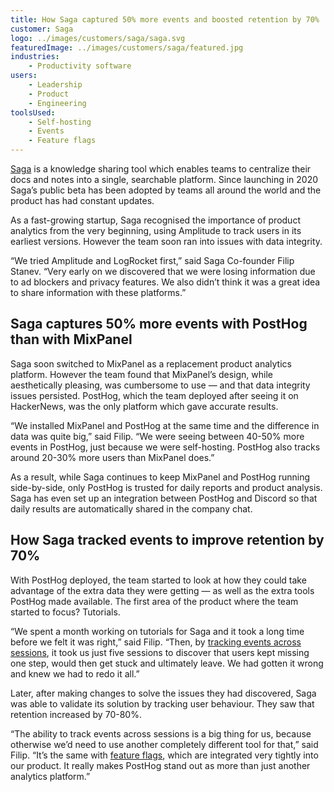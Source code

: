 ```yaml
---
title: How Saga captured 50% more events and boosted retention by 70%
customer: Saga
logo: ../images/customers/saga/saga.svg
featuredImage: ../images/customers/saga/featured.jpg
industries:
    - Productivity software
users:
    - Leadership
    - Product
    - Engineering
toolsUsed:
    - Self-hosting
    - Events
    - Feature flags
---
```


[Saga](https://saga.so/) is a knowledge sharing tool which enables teams to centralize their docs and notes into a single, searchable platform. Since launching in 2020 Saga’s public beta has been adopted by teams all around the world and the product has had constant updates. 

As a fast-growing startup, Saga recognised the importance of product analytics from the very beginning, using Amplitude to track users in its earliest versions. However the team soon ran into issues with data integrity. 

“We tried Amplitude and LogRocket first,” said Saga Co-founder Filip Stanev. “Very early on we discovered that we were losing information due to ad blockers and privacy features. We also didn’t think it was a great idea to share information with these platforms.”

<BorderWrapper>
    <Quote
        imageSource="/images/customers/filip.png"
        size="md"
        name="Filip Stanev"
        title="Co-founder at Saga"
        quote={`“We tried LogRocket, but it felt very invasive. We didn’t feel comfortable with how much they were tracking. We tried Amplitude, but it was just far too slow. Even creating dashboards felt laggy.”`}
    />
</BorderWrapper>

## Saga captures 50% more events with PostHog than with MixPanel

Saga soon switched to MixPanel as a replacement product analytics platform. However the team found that MixPanel’s design, while aesthetically pleasing, was cumbersome to use — and that data integrity issues persisted. PostHog, which the team deployed after seeing it on HackerNews, was the only platform which gave accurate results. 

“We installed MixPanel and PostHog at the same time and the difference in data was quite big,” said Filip. “We were seeing between 40-50% more events in PostHog, just because we were self-hosting. PostHog also tracks around 20-30% more users than MixPanel does.”

As a result, while Saga continues to keep MixPanel and PostHog running side-by-side, only PostHog is trusted for daily reports and product analysis. Saga has even set up an integration between PostHog and Discord so that daily results are automatically shared in the company chat. 

<BorderWrapper>
    <Quote
        imageSource="/images/customers/filip.png"
        size="md"
        name="Filip Stanev"
        title="Co-founder at Saga"
        quote={`“PostHog tracks more events than Mixpanel. For one  event we defined, Mixpanel reported 6,343 occurrences last month. PostHog reported what we know to be the true figure, 8,169 — almost 30% more than MixPanel.”`}
    />
</BorderWrapper>

## How Saga tracked events to improve retention by 70%  

With PostHog deployed, the team started to look at how they could take advantage of the extra data they were getting — as well as the extra tools PostHog made available. The first area of the product where the team started to focus? Tutorials. 

“We spent a month working on tutorials for Saga and it took a long time before we felt it was right,” said Filip. “Then, by [tracking events across sessions](https://posthog.com/docs/user-guides/events), it took us just five sessions to discover that users kept missing one step, would then get stuck and ultimately leave. We had gotten it wrong and knew we had to redo it all.”

Later, after making changes to solve the issues they had discovered, Saga was able to validate its solution by tracking user behaviour. They saw that retention increased by 70-80%.

“The ability to track events across sessions is a big thing for us, because otherwise we’d need to use another completely different tool for that,” said Filip. “It’s the same with [feature flags](https://posthog.com/docs/user-guides/feature-flags), which are integrated very tightly into our product. It really makes PostHog stand out as more than just another analytics platform.”

